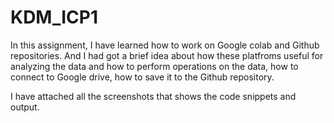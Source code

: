 # KDM_ICP1

In this assignment, I have learned how to work on Google colab and Github repositories. And I had got a brief idea about how these platfroms useful for analyzing the data and how to perform operations on the data, how to connect to Google drive, how to save it to the Github repository.

I have attached all the screenshots that shows the code snippets and output.

